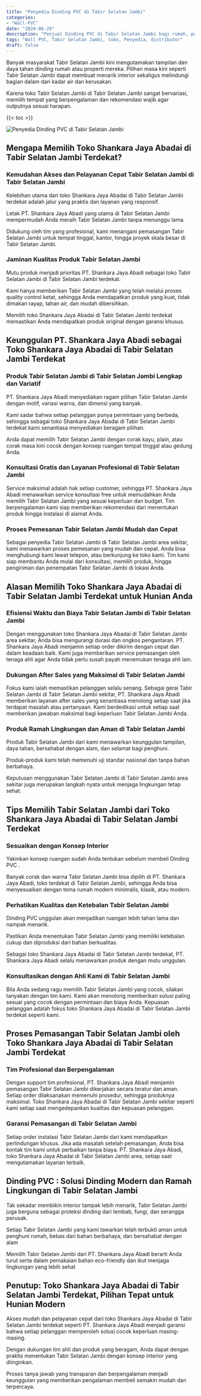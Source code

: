 ```yaml
---
title: "Penyedia Dinding PVC di Tabir Selatan Jambi"
categories: 
- "Wall-PVC"
date: "2024-06-29"
description: "Penjual Dinding PVC di Tabir Selatan Jambi bagi rumah, perkantoran, serta toko. Panel berkualitas, variasi motif, warna elegan, beserta layanan instalasi oleh tenaga ahli berpengalaman serta kepastian resmi!|Servis penyediaan Dinding PVC di Tabir Selatan Jambi untuk kebutuhan tempat tinggal, perkantoran, maupun ritel, beserta panel unggulan dan penempatan oleh tim berpengalaman dan kepastian resmi.|Alternatif Dinding PVC di Tabir Selatan Jambi yang andal bagi rumah, office, dan ritel, bersama material unggulan dan instalasi oleh tim ahli dan garansi resmi.|Penyediaan Dinding PVC di Tabir Selatan Jambi bagi rumah, office, dan toko, dengan panel unggulan dan instalasi ditangani oleh tenaga ahli berpengalaman, lengkap beserta kepastian resmi.}"
tags: "Wall PVC, Tabir Selatan Jambi, toko, Penyedia, distributor"
draft: false
---
```


Banyak masyarakat Tabir Selatan Jambi kini mengutamakan tampilan dan daya tahan dinding rumah atau properti mereka. Pilihan masa kini seperti Tabir Selatan Jambi dapat membuat menarik interior sekaligus melindungi bagian dalam dari kadar air dan kerusakan.

Karena toko Tabir Selatan Jambi di Tabir Selatan Jambi sangat bervariasi, memilih tempat yang berpengalaman dan rekomendasi wajib agar outputnya sesuai harapan.

{{< toc >}}

![Penyedia Dinding PVC di Tabir Selatan Jambi](/images/Wall-PVC/Penyedia-Dinding-PVC-di-Tabir-Selatan-Jambi.png)


## Mengapa Memilih Toko Shankara Jaya Abadai di Tabir Selatan Jambi Terdekat?

### Kemudahan Akses dan Pelayanan Cepat Tabir Selatan Jambi di Tabir Selatan Jambi

Kelebihan utama dari toko Shankara Jaya Abadai di Tabir Selatan Jambi terdekat adalah jalur yang praktis dan layanan yang responsif.

Letak PT. Shankara Jaya Abadi yang utama di Tabir Selatan Jambi mempermudah Anda meraih Tabir Selatan Jambi tanpa menunggu lama.

Didukung oleh tim yang profesional, kami menangani pemasangan Tabir Selatan Jambi untuk tempat tinggal, kantor, hingga proyek skala besar di Tabir Selatan Jambi.

### Jaminan Kualitas Produk Tabir Selatan Jambi

Mutu produk menjadi prioritas PT. Shankara Jaya Abadi sebagai toko Tabir Selatan Jambi di Tabir Selatan Jambi terdekat.

Kami hanya memberikan Tabir Selatan Jambi yang telah melalui proses quality control ketat, sehingga Anda mendapatkan produk yang kuat, tidak dimakan rayap, tahan air, dan mudah dibersihkan.

Memilih toko Shankara Jaya Abadai di Tabir Selatan Jambi terdekat memastikan Anda mendapatkan produk original dengan garansi khusus.

## Keunggulan PT. Shankara Jaya Abadi sebagai Toko Shankara Jaya Abadai di Tabir Selatan Jambi Terdekat

### Produk Tabir Selatan Jambi di Tabir Selatan Jambi Lengkap dan Variatif

PT. Shankara Jaya Abadi menyediakan ragam pilihan Tabir Selatan Jambi dengan motif, variasi warna, dan dimensi yang banyak.

Kami sadar bahwa setiap pelanggan punya permintaan yang berbeda, sehingga sebagai toko Shankara Jaya Abadai di Tabir Selatan Jambi terdekat kami senantiasa menyediakan beragam pilihan.

Anda dapat memilih Tabir Selatan Jambi dengan corak kayu, plain, atau corak masa kini cocok dengan konsep ruangan tempat tinggal atau gedung Anda.

### Konsultasi Gratis dan Layanan Profesional di Tabir Selatan Jambi

Service maksimal adalah hak setiap customer, sehingga PT. Shankara Jaya Abadi menawarkan service konsultasi free untuk memudahkan Anda memilih Tabir Selatan Jambi yang sesuai keperluan dan budget. Tim berpengalaman kami siap memberikan rekomendasi dari menentukan produk hingga instalasi di alamat Anda.

### Proses Pemesanan Tabir Selatan Jambi Mudah dan Cepat

Sebagai penyedia Tabir Selatan Jambi di Tabir Selatan Jambi area sekitar, kami menawarkan proses pemesanan yang mudah dan cepat. Anda bisa menghubungi kami lewat telepon, atau berkunjung ke toko kami. Tim kami siap membantu Anda mulai dari konsultasi, memilih produk, hingga pengiriman dan penempatan Tabir Selatan Jambi di lokasi Anda.

## Alasan Memilih Toko Shankara Jaya Abadai di Tabir Selatan Jambi Terdekat untuk Hunian Anda

### Efisiensi Waktu dan Biaya Tabir Selatan Jambi di Tabir Selatan Jambi

Dengan menggunakan toko Shankara Jaya Abadai di Tabir Selatan Jambi area sekitar, Anda bisa mengurangi durasi dan ongkos pengantaran. PT. Shankara Jaya Abadi menjamin setiap order dikirim dengan cepat dan dalam keadaan baik. Kami juga memberikan service pemasangan oleh tenaga ahli agar Anda tidak perlu susah payah menemukan tenaga ahli lain.

### Dukungan After Sales yang Maksimal di Tabir Selatan Jambi

Fokus kami ialah memastikan pelanggan selalu senang. Sebagai gerai Tabir Selatan Jambi di Tabir Selatan Jambi sekitar, PT. Shankara Jaya Abadi memberikan layanan after sales yang senantiasa menolong setiap saat jika terdapat masalah atau pertanyaan. Kami berdedikasi untuk setiap saat memberikan jawaban maksimal bagi keperluan Tabir Selatan Jambi Anda.

### Produk Ramah Lingkungan dan Aman di Tabir Selatan Jambi

Produk Tabir Selatan Jambi dari kami menawarkan keunggulan tampilan, daya tahan, bersahabat dengan alam, dan selamat bagi penghuni.

Produk-produk kami telah memenuhi uji standar nasional dan tanpa bahan berbahaya.

Keputusan menggunakan Tabir Selatan Jambi di Tabir Selatan Jambi area sekitar juga merupakan langkah nyata untuk menjaga lingkungan tetap sehat.

## Tips Memilih Tabir Selatan Jambi dari Toko Shankara Jaya Abadai di Tabir Selatan Jambi Terdekat

### Sesuaikan dengan Konsep Interior 

Yakinkan konsep ruangan sudah Anda tentukan sebelum membeli  Dinding PVC .

Banyak corak dan warna Tabir Selatan Jambi bisa dipilih di PT. Shankara Jaya Abadi, toko terdekat di Tabir Selatan Jambi, sehingga Anda bisa menyesuaikan dengan tema rumah modern minimalis, klasik, atau modern.

### Perhatikan Kualitas dan Ketebalan Tabir Selatan Jambi

 Dinding PVC  unggulan akan menjadikan ruangan lebih tahan lama dan nampak menarik.

Pastikan Anda menentukan Tabir Selatan Jambi yang memiliki ketebalan cukup dan diproduksi dari bahan berkualitas.

Sebagai toko Shankara Jaya Abadai di Tabir Selatan Jambi terdekat, PT. Shankara Jaya Abadi selalu menawarkan produk dengan mutu unggulan.

### Konsultasikan dengan Ahli Kami di Tabir Selatan Jambi

Bila Anda sedang ragu memilih Tabir Selatan Jambi yang cocok, silakan tanyakan dengan tim kami. Kami akan menolong memberikan solusi paling sesuai yang cocok dengan permintaan dan biaya Anda. Kepuasan pelanggan adalah fokus toko Shankara Jaya Abadai di Tabir Selatan Jambi terdekat seperti kami.

## Proses Pemasangan Tabir Selatan Jambi oleh Toko Shankara Jaya Abadai di Tabir Selatan Jambi Terdekat

### Tim Profesional dan Berpengalaman

Dengan support tim profesional, PT. Shankara Jaya Abadi menjamin pemasangan Tabir Selatan Jambi dikerjakan secara teratur dan aman. Setiap order dilaksanakan memenuhi prosedur, sehingga produknya maksimal. Toko Shankara Jaya Abadai di Tabir Selatan Jambi sekitar seperti kami setiap saat mengedepankan kualitas dan kepuasan pelanggan.

### Garansi Pemasangan di Tabir Selatan Jambi

Setiap order instalasi Tabir Selatan Jambi dari kami mendapatkan perlindungan khusus. Jika ada masalah setelah pemasangan, Anda bisa kontak tim kami untuk perbaikan tanpa biaya. PT. Shankara Jaya Abadi, toko Shankara Jaya Abadai di Tabir Selatan Jambi area, setiap saat mengutamakan layanan terbaik.

##  Dinding PVC : Solusi Dinding Modern dan Ramah Lingkungan di Tabir Selatan Jambi

Tak sekadar membikin interior tampak lebih menarik, Tabir Selatan Jambi juga berguna sebagai proteksi dinding dari lembab, fungi, dan serangga perusak.

Setiap Tabir Selatan Jambi yang kami tawarkan telah terbukti aman untuk penghuni rumah, bebas dari bahan berbahaya, dan bersahabat dengan alam

Memilih Tabir Selatan Jambi dari PT. Shankara Jaya Abadi berarti Anda turut serta dalam pemakaian bahan eco-friendly dan ikut menjaga lingkungan yang lebih sehat

## Penutup: Toko Shankara Jaya Abadai di Tabir Selatan Jambi Terdekat, Pilihan Tepat untuk Hunian Modern

Akses mudah dan pelayanan cepat dari toko Shankara Jaya Abadai di Tabir Selatan Jambi terdekat seperti PT. Shankara Jaya Abadi menjadi garansi bahwa setiap pelanggan memperoleh solusi cocok keperluan masing-masing.

Dengan dukungan tim ahli dan produk yang beragam, Anda dapat dengan praktis menentukan Tabir Selatan Jambi dengan konsep interior yang diinginkan.

Proses tanya jawab yang transparan dan berpengalaman menjadi keunggulan yang memberikan pengalaman membeli semakin mudah dan terpercaya.